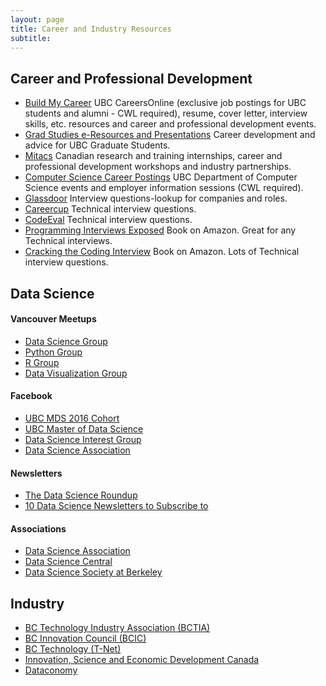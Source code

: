 ```yaml
---
layout: page
title: Career and Industry Resources
subtitle: 
---
```


## Career and Professional Development
- [Build My Career](http://students.ubc.ca/career) UBC CareersOnline (exclusive job postings for UBC students and alumni - CWL required), resume, cover letter, interview skills, etc. resources and career and professional development events.
- [Grad Studies e-Resources and Presentations](https://www.grad.ubc.ca/current-students/graduate-pathways-success/e-resources-presentations) Career development and advice for UBC Graduate Students.
- [Mitacs](http://www.mitacs.ca/en)  Canadian research and training internships, career and professional development workshops and industry partnerships.
- [Computer Science Career Postings](https://my.cs.ubc.ca/students/development/events) UBC Department of Computer Science events and employer information sessions (CWL required).
- [Glassdoor](https://www.glassdoor.ca/index.htm?countryRedirect=true) Interview questions-lookup for companies and roles.
- [Careercup](https://www.careercup.com/) Technical interview questions.
- [CodeEval](https://www.codeeval.com/) Technical interview questions.
- [Programming Interviews Exposed](https://www.amazon.ca/Programming-Interviews-Exposed-Secrets-Landing/dp/1118261364/ref=pd_bxgy_b_img_c) Book on Amazon. Great for any Technical interviews.
- [Cracking the Coding Interview](https://www.amazon.ca/Cracking-Coding-Interview-Programming-Questions/dp/098478280X) Book on Amazon. Lots of Technical interview questions.


## Data Science

#### **Vancouver Meetups**
- [Data Science Group](http://www.meetup.com/DataScience/)
- [Python Group](http://www.meetup.com/vanpyz/)
- [R Group](http://www.meetup.com/Vancouver-R-Users-Group-data-analysis-statistics/)
- [Data Visualization Group](http://www.meetup.com/Vancouver-Data-Visualization/)

#### **Facebook**
- [UBC MDS 2016 Cohort](https://www.facebook.com/groups/599442276901184/)
- [UBC Master of Data Science](https://www.facebook.com/search/top/?q=ubc%20master%20of%20data%20science)
- [Data Science Interest Group](https://www.facebook.com/Data-Science-Interest-Group-DSIG-941598902591276/)
- [Data Science Association](https://www.facebook.com/socaldatascience/)

#### **Newsletters**
- [The Data Science Roundup](http://roundup.fishtownanalytics.com/?utm_campaign=Issue&utm_content=profileimage&utm_medium=email&utm_source=The+Data+Science+Roundup)
- [10 Data Science Newsletters to Subscribe to](https://datascience.berkeley.edu/10-data-science-newsletters-subscribe/)

#### **Associations**
- [Data Science Association](http://www.datascienceassn.org/)
- [Data Science Central](http://www.datasciencecentral.com/)
- [Data Science Society at Berkeley](http://www.dssberkeley.org/index.html)


## Industry
- [BC Technology Industry Association (BCTIA)](https://www.bctia.org/)
- [BC Innovation Council (BCIC)](http://bcic.ca/)
- [BC Technology (T-Net)](http://www.bctechnology.com/)
- [Innovation, Science and Economic Development Canada](http://www.ic.gc.ca/eic/site/icgc.nsf/eng/h_07056.html)
- [Dataconomy](http://dataconomy.com/)

